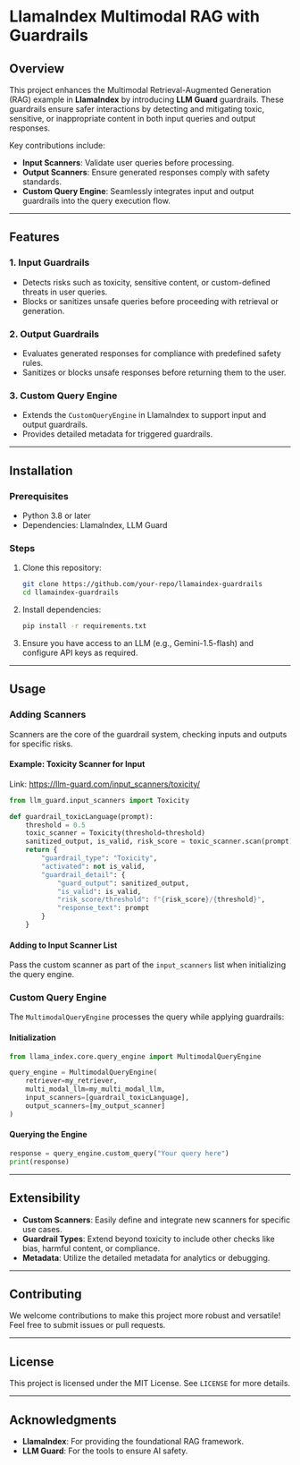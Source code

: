 
# LlamaIndex Multimodal RAG with Guardrails

## Overview

This project enhances the Multimodal Retrieval-Augmented Generation (RAG) example in **LlamaIndex** by introducing **LLM Guard** guardrails. These guardrails ensure safer interactions by detecting and mitigating toxic, sensitive, or inappropriate content in both input queries and output responses.

Key contributions include:
- **Input Scanners**: Validate user queries before processing.
- **Output Scanners**: Ensure generated responses comply with safety standards.
- **Custom Query Engine**: Seamlessly integrates input and output guardrails into the query execution flow.

---

## Features

### 1. Input Guardrails
- Detects risks such as toxicity, sensitive content, or custom-defined threats in user queries.
- Blocks or sanitizes unsafe queries before proceeding with retrieval or generation.

### 2. Output Guardrails
- Evaluates generated responses for compliance with predefined safety rules.
- Sanitizes or blocks unsafe responses before returning them to the user.

### 3. Custom Query Engine
- Extends the `CustomQueryEngine` in LlamaIndex to support input and output guardrails.
- Provides detailed metadata for triggered guardrails.

---

## Installation

### Prerequisites
- Python 3.8 or later
- Dependencies: LlamaIndex, LLM Guard

### Steps
1. Clone this repository:
   ```bash
   git clone https://github.com/your-repo/llamaindex-guardrails
   cd llamaindex-guardrails
   ```

2. Install dependencies:
   ```bash
   pip install -r requirements.txt
   ```

3. Ensure you have access to an LLM (e.g., Gemini-1.5-flash) and configure API keys as required.

---

## Usage

### Adding Scanners
Scanners are the core of the guardrail system, checking inputs and outputs for specific risks. 

#### Example: Toxicity Scanner for Input
Link: https://llm-guard.com/input_scanners/toxicity/
```python
from llm_guard.input_scanners import Toxicity

def guardrail_toxicLanguage(prompt):
    threshold = 0.5
    toxic_scanner = Toxicity(threshold=threshold)
    sanitized_output, is_valid, risk_score = toxic_scanner.scan(prompt)
    return {
        "guardrail_type": "Toxicity",
        "activated": not is_valid,
        "guardrail_detail": {
            "guard_output": sanitized_output,
            "is_valid": is_valid,
            "risk_score/threshold": f"{risk_score}/{threshold}",
            "response_text": prompt
        }
    }
```

#### Adding to Input Scanner List
Pass the custom scanner as part of the `input_scanners` list when initializing the query engine.

### Custom Query Engine
The `MultimodalQueryEngine` processes the query while applying guardrails:

#### Initialization
```python
from llama_index.core.query_engine import MultimodalQueryEngine

query_engine = MultimodalQueryEngine(
    retriever=my_retriever,
    multi_modal_llm=my_multi_modal_llm,
    input_scanners=[guardrail_toxicLanguage],
    output_scanners=[my_output_scanner]
)
```

#### Querying the Engine
```python
response = query_engine.custom_query("Your query here")
print(response)
```

---

## Extensibility

- **Custom Scanners**: Easily define and integrate new scanners for specific use cases.
- **Guardrail Types**: Extend beyond toxicity to include other checks like bias, harmful content, or compliance.
- **Metadata**: Utilize the detailed metadata for analytics or debugging.

---

## Contributing

We welcome contributions to make this project more robust and versatile! Feel free to submit issues or pull requests.

---

## License

This project is licensed under the MIT License. See `LICENSE` for more details.

---

## Acknowledgments

- **LlamaIndex**: For providing the foundational RAG framework.
- **LLM Guard**: For the tools to ensure AI safety.
